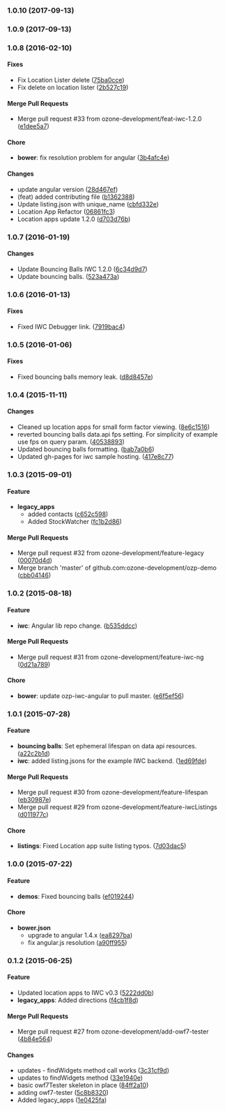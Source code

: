 
### 1.0.10 (2017-09-13)           

### 1.0.9 (2017-09-13)           

### 1.0.8 (2016-02-10) 

#### Fixes  
* Fix Location Lister delete ([75ba0cce](https://github.com/aml-development/ozp-demo/commit/75ba0cce5c44a8b4a855f6b5ec3a057fc58239de))
* Fix delete on location lister ([2b527c19](https://github.com/aml-development/ozp-demo/commit/2b527c19cfb0ca4115475e25c2a9613f0dcdba6d))     

#### Merge Pull Requests  
* Merge pull request #33 from ozone-development/feat-iwc-1.2.0 ([e1dee5a7](https://github.com/aml-development/ozp-demo/commit/e1dee5a7e429d4f3e50cb98a0db9b84b55dc1164))        

#### Chore  
* **bower**:  fix resolution problem for angular ([3b4afc4e](https://github.com/aml-development/ozp-demo/commit/3b4afc4e57c7c55c02b277ecd2498e68f04a8fa0))    

#### Changes  
* update angular version ([28d467ef](https://github.com/aml-development/ozp-demo/commit/28d467ef958e775b247f5377f72c700c57446b9f))
* (feat) added contributing file ([b1362388](https://github.com/aml-development/ozp-demo/commit/b13623884d7825e41cbd4ce5366b22510170437b))
* Update listing.json with unique_name ([cbfd332e](https://github.com/aml-development/ozp-demo/commit/cbfd332e7445a8275916e090a0473e09362d224e))
* Location App Refactor ([06861fc3](https://github.com/aml-development/ozp-demo/commit/06861fc3ba967d0788b398e7a89a29a23f8b8701))
* Location apps update 1.2.0 ([d703d76b](https://github.com/aml-development/ozp-demo/commit/d703d76b824effb5bba9355e53d92c2a7e034a93))     

### 1.0.7 (2016-01-19)         

#### Changes  
* Update Bouncing Balls IWC 1.2.0 ([6c34d9d7](https://github.com/aml-development/ozp-demo/commit/6c34d9d74414f37c09e08c86417a4fb617b8d1c7))
* Update bouncing balls. ([523a473a](https://github.com/aml-development/ozp-demo/commit/523a473a37aedc93ad07131de8f0b6d29784bf47))     

### 1.0.6 (2016-01-13) 

#### Fixes  
* Fixed IWC Debugger link. ([7919bac4](https://github.com/aml-development/ozp-demo/commit/7919bac4126cbf13930b538d494c1c0890470996))             

### 1.0.5 (2016-01-06) 

#### Fixes  
* Fixed bouncing balls memory leak. ([d8d8457e](https://github.com/aml-development/ozp-demo/commit/d8d8457ea5d53b669d350028371d2033797c1e34))             

### 1.0.4 (2015-11-11)         

#### Changes  
* Cleaned up location apps for small form factor viewing. ([8e6c1516](https://github.com/aml-development/ozp-demo/commit/8e6c1516cfc999981868347c65a9a436445df66d))
* reverted bouncing balls data.api fps setting. For simplicity of example use fps on query param. ([40538893](https://github.com/aml-development/ozp-demo/commit/40538893edc3eabb38e9ecfaa1ce41321d21b8f5))
* Updated bouncing balls formatting. ([bab7a0b6](https://github.com/aml-development/ozp-demo/commit/bab7a0b6f8c59ec950911654df5dd99c6ea6cbeb))
* Updated gh-pages for iwc sample hosting. ([417e8c77](https://github.com/aml-development/ozp-demo/commit/417e8c77ff56261723f8ee00cc2da0ef64500898))     

### 1.0.3 (2015-09-01)

#### Feature 
* **legacy_apps**
  *  added contacts ([c652c598](https://github.com/aml-development/ozp-demo/commit/c652c5981be38b28739ae777ba8fc373672c576b))
  *  Added StockWatcher ([fc1b2d86](https://github.com/aml-development/ozp-demo/commit/fc1b2d86fbab7b77a5cb2f6e06d5d746ce019245))       

#### Merge Pull Requests  
* Merge pull request #32 from ozone-development/feature-legacy ([00070d4d](https://github.com/aml-development/ozp-demo/commit/00070d4d6b70a57c2f6198d742df959ca6a39048))
* Merge branch 'master' of github.com:ozone-development/ozp-demo ([cbb04146](https://github.com/aml-development/ozp-demo/commit/cbb041462494215adb674442669a2fdab6d59c36))           

### 1.0.2 (2015-08-18)

#### Feature  
* **iwc**:  Angular lib repo change. ([b535ddcc](https://github.com/aml-development/ozp-demo/commit/b535ddccbdb79dabfacba89be423a52a95ceceb3))      

#### Merge Pull Requests  
* Merge pull request #31 from ozone-development/feature-iwc-ng ([0d21a789](https://github.com/aml-development/ozp-demo/commit/0d21a789588d9eb206080db6cb3af96004f5e01a))        

#### Chore  
* **bower**:  update ozp-iwc-angular to pull master. ([e6f5ef56](https://github.com/aml-development/ozp-demo/commit/e6f5ef56ef9197a39870543210920ef490b0ebf4))      

### 1.0.1 (2015-07-28)

#### Feature  
* **bouncing balls**:  Set ephemeral lifespan on data api resources. ([a22c2b1d](https://github.com/aml-development/ozp-demo/commit/a22c2b1daae716fbddb8e76d62543464f8d251e3))    
* **iwc**:  added listing.jsons for the example IWC backend. ([1ed69fde](https://github.com/aml-development/ozp-demo/commit/1ed69fde3e8cae423e03ee6b6e19f2009bd0409c))      

#### Merge Pull Requests  
* Merge pull request #30 from ozone-development/feature-lifespan ([eb30987e](https://github.com/aml-development/ozp-demo/commit/eb30987e4471b02169fb189f8a6f12af52b2ecb6))
* Merge pull request #29 from ozone-development/feature-iwcListings ([d011977c](https://github.com/aml-development/ozp-demo/commit/d011977cea370832e0c10e9686acfd2b2fe1226a))        

#### Chore  
* **listings**:  Fixed Location app suite listing typos. ([7d03dac5](https://github.com/aml-development/ozp-demo/commit/7d03dac535b73e13b9a2bf67fa5ffd54906c4d6e))      

### 1.0.0 (2015-07-22)

#### Feature  
* **demos**:  Fixed bouncing balls  ([ef019244](https://github.com/aml-development/ozp-demo/commit/ef0192440dfd38c53ed68c77fbbf75340b02b4e6))           

#### Chore 
* **bower.json**
  *  upgrade to angular 1.4.x ([ea8297ba](https://github.com/aml-development/ozp-demo/commit/ea8297baedd12edc913ab72c28fd2364e0f8aae1))
  *  fix angular.js resolution ([a90ff955](https://github.com/aml-development/ozp-demo/commit/a90ff95563e8f1515ceb721ba2cb83284ffd1dcd))       

### 0.1.2 (2015-06-25)

#### Feature  
*  Updated location apps to IWC v0.3 ([5222dd0b](https://github.com/aml-development/ozp-demo/commit/5222dd0b34c4c969b0fb0ab8188fff0902d6e836))    
* **legacy_apps**:  Added directions  ([f4cb1f8d](https://github.com/aml-development/ozp-demo/commit/f4cb1f8d5138524a7d95f295167a88d9133eeffd))      

#### Merge Pull Requests  
* Merge pull request #27 from ozone-development/add-owf7-tester ([4b84e564](https://github.com/aml-development/ozp-demo/commit/4b84e5642edeffa7eb9ab6b68f4e1b5340502c9c))         

#### Changes  
* updates - findWidgets method call works ([3c31cf9d](https://github.com/aml-development/ozp-demo/commit/3c31cf9d9cb0a8bef0f4f8dac689e09e081b26eb))
* updates to findWidgets method ([33e1940e](https://github.com/aml-development/ozp-demo/commit/33e1940ef8135ac6a0940f1f38df2c59f72d5ec6))
* basic owf7Tester skeleton in place ([84ff2a10](https://github.com/aml-development/ozp-demo/commit/84ff2a10ae6dbbca49f6c54003dc8b63495dada4))
* adding owf7-tester ([5c8b8320](https://github.com/aml-development/ozp-demo/commit/5c8b83203cb073ff51fe945bba4dd9aaf90eda10))
* Added legacy_apps ([1e0425fa](https://github.com/aml-development/ozp-demo/commit/1e0425fa4989950abb27cdd26ef96fd86dad1e6a))     
 